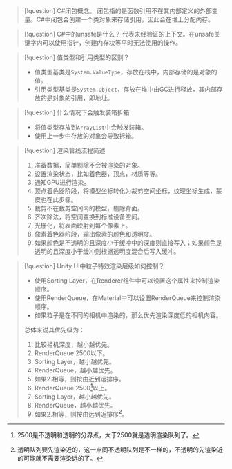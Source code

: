 > [!question] C#闭包概念。
> 闭包指的是函数引用不在其内部定义的外部变量。C#中闭包会创建一个类对象来存储引用，因此会在堆上分配内存。

> [!question] C#中的unsafe是什么？
> 代表未经验证的上下文。在unsafe关键字内可以使用指针，创建内存块等平时无法使用的操作。

> [!question] 值类型和引用类型的区别？
> - 值类型基类是`System.ValueType`，存放在栈中，内部存储的是对象的值。
> - 引用类型基类是`System.Object`，存放在堆中由GC进行释放，其内部存放的是对象的引用，即地址。

> [!question] 什么情况下会触发装箱拆箱
> - 将值类型存放到`ArrayList`中会触发装箱。
> - 使用上一步中存放的对象会导致拆箱。

> [!question] 渲染管线流程简述
> 1. 准备数据，简单剔除不会被渲染的对象。
> 2. 设置渲染状态，比如着色器，顶点，材质等等。
> 3. 通知GPU进行渲染。
> 4. 顶点着色器阶段，将模型坐标转化为裁剪空间坐标，纹理坐标生成，蒙皮也在此步骤。
> 5. 裁剪不在裁剪空间内的模型，剔除背面。
> 6. 齐次除法，将空间变换到标准设备空间。
> 7. 光栅化，将表面映射到每个像素上。
> 8. 像素着色器阶段，输出像素的颜色和透明度。
> 9. 如果颜色是不透明的且深度小于缓冲中的深度则直接写入；如果颜色是透明的且深度小于缓冲则根据透明度混合后写入缓冲。

> [!question] Unity UI中粒子特效渲染层级如何控制？
> - 使用Sorting Layer，在Renderer组件中可以设置这个属性来控制渲染顺序。
> - 使用RenderQueue，在Material中可以设置RenderQueue来控制渲染顺序。
> - 如果粒子是在不同的相机中渲染的，那么优先渲染深度低的相机内容。
> 
> 总体来说其优先级为：
> 1. 比较相机深度，越小越优先。
> 2. RenderQueue 2500以下。
> 	1. Sorting Layer，越小越优先。
> 	2. RenderQueue，越小越优先。
> 	3. 如果2.相等，则按由近到远排序。
> 3. RenderQueue 2500[^1]以上。
> 	1. Sorting Layer，越小越优先。
> 	2. RenderQueue，越小越优先。
> 	3. 如果2.相等，则按由远到近排序[^2]。

[^1]: 2500是不透明和透明的分界点，大于2500就是透明渲染队列了。
[^2]: 透明队列要先渲染近的，这一点同不透明队列是不一样的，不透明的先渲染近的可能就不需要渲染远的了。